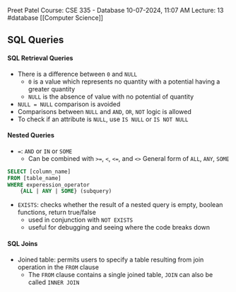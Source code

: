 Preet Patel
Course: CSE 335 - Database 
10-07-2024, 11:07 AM
Lecture: 13
#database 
[[Computer Science]]

## SQL Queries
#### SQL Retrieval Queries
- There is a difference between `0` and `NULL`
	- `0` is a value which represents no quantity with a potential having a greater quantity
	- `NULL` is the absence of value with no potential of quantity
- `NULL = NULL` comparison is avoided
- Comparisons between `NULL` and `AND`, `OR`, `NOT` logic is allowed
- To check if an attribute is `NULL`, use `IS NULL` or `IS NOT NULL` 
#### Nested Queries
- `=`: `AND` or `IN` or `SOME`
	- Can be combined with `>=`, `<`, `<=`, and `<>`
General form of `ALL`, `ANY`, `SOME`
```sql
SELECT [column_name]
FROM [table_name]
WHERE experession_operator
	{ALL | ANY | SOME} (subquery)
```

- `EXISTS`: checks whether the result of a nested query is empty, boolean functions, return true/false
	- used in conjunction with `NOT EXISTS`
	- useful for debugging and seeing where the code breaks down

#### SQL Joins
- Joined table: permits users to specify a table resulting from join operation in the `FROM` clause
	- The `FROM` clause contains a single joined table, `JOIN` can also be called `INNER JOIN`
